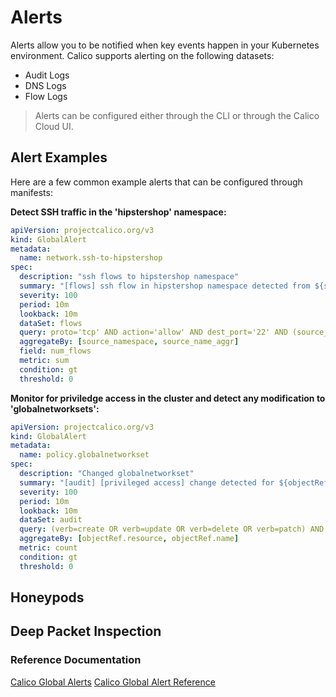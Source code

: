 # Alerts

Alerts allow you to be notified when key events happen in your Kubernetes environment. Calico supports alerting on the following datasets:

* Audit Logs
* DNS Logs
* Flow Logs

> Alerts can be configured either through the CLI or through the Calico Cloud UI.

## Alert Examples

Here are a few common example alerts that can be configured through manifests:

**Detect SSH traffic in the 'hipstershop' namespace:**

```yaml
apiVersion: projectcalico.org/v3
kind: GlobalAlert
metadata:
  name: network.ssh-to-hipstershop
spec:
  description: "ssh flows to hipstershop namespace"
  summary: "[flows] ssh flow in hipstershop namespace detected from ${source_namespace}/${source_name_aggr}"
  severity: 100
  period: 10m
  lookback: 10m
  dataSet: flows
  query: proto='tcp' AND action='allow' AND dest_port='22' AND (source_namespace='hipstershop' OR dest_namespace='hipstershop') AND reporter=src
  aggregateBy: [source_namespace, source_name_aggr]
  field: num_flows
  metric: sum
  condition: gt
  threshold: 0
```

**Monitor for priviledge access in the cluster and detect any modification to 'globalnetworksets':**

```yaml
apiVersion: projectcalico.org/v3
kind: GlobalAlert
metadata:
  name: policy.globalnetworkset
spec:
  description: "Changed globalnetworkset"
  summary: "[audit] [privileged access] change detected for ${objectRef.resource} ${objectRef.name}"
  severity: 100
  period: 10m
  lookback: 10m
  dataSet: audit
  query: (verb=create OR verb=update OR verb=delete OR verb=patch) AND "objectRef.resource"=globalnetworksets
  aggregateBy: [objectRef.resource, objectRef.name]
  metric: count
  condition: gt
  threshold: 0
```


## Honeypods


## Deep Packet Inspection


### Reference Documentation

[Calico Global Alerts](https://docs.tigera.io/visibility/alerts#create-a-global-alert)
[Calico Global Alert Reference](https://docs.tigera.io/reference/resources/globalalert)


